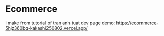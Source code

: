 # Ecommerce
 i make from tutorial of tran anh tuat dev
page demo: https://ecommerce-5hjz360bq-kakashi250802.vercel.app/
